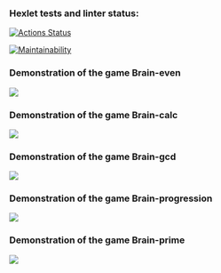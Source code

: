 ### Hexlet tests and linter status:
[![Actions Status](https://github.com/rnik82/php-project-45/actions/workflows/hexlet-check.yml/badge.svg)](https://github.com/rnik82/php-project-45/actions)

[![Maintainability](https://api.codeclimate.com/v1/badges/7bddc2c0d162ff0074a0/maintainability)](https://codeclimate.com/github/rnik82/php-project-45/maintainability)

### Demonstration of the game Brain-even
<a href=https://asciinema.org/a/666681 target="_blank"><img src="https://asciinema.org/a/666681.svg" /></a>

### Demonstration of the game Brain-calc
<a href=https://asciinema.org/a/666938 target="_blank"><img src="https://asciinema.org/a/666938.svg" /></a>

### Demonstration of the game Brain-gcd
<a href=https://asciinema.org/a/667041 target="_blank"><img src="https://asciinema.org/a/667041.svg" /></a>

### Demonstration of the game Brain-progression
<a href=https://asciinema.org/a/667133 target="_blank"><img src="https://asciinema.org/a/667133.svg" /></a>

### Demonstration of the game Brain-prime
<a href=https://asciinema.org/a/667149 target="_blank"><img src="https://asciinema.org/a/667149.svg" /></a>
